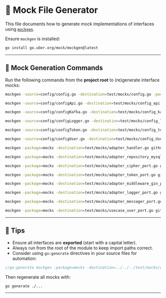 # 🧪 Mock File Generator

This file documents how to generate mock implementations of interfaces using [`mockgen`](https://github.com/golang/mock).

Ensure `mockgen` is installed:

```bash
go install go.uber.org/mock/mockgen@latest
```

---

## 🔄 Mock Generation Commands

Run the following commands from the **project root** to (re)generate interface mocks:

```bash
mockgen -source=config/config.go -destination=test/mocks/config.go -package=mocks  

mockgen -source=config/configApi.go -destination=test/mocks/config_api.go -package=mocks

mockgen -source=config/configKafka.go -destination=test/mocks/config_kafka.go -package=mocks

mockgen -source=config/configLogger.go -destination=test/mocks/config_logger.go -package=mocks

mockgen -source=config/configToken.go -destination=test/mocks/config_token.go -package=mocks

mockgen -source=config/configUser.go -destination=test/mocks/config_User.go -package=mocks

mockgen -package=mocks -destination=test/mocks/adapter_handler.go github.com/loganrk/user-vault/internal/core/port Handler

mockgen -package=mocks -destination=test/mocks/adapter_repository_mysql_port.go github.com/loganrk/user-vault/internal/core/port RepositoryMySQL

mockgen -package=mocks -destination=test/mocks/adapter_cipher_port.go github.com/loganrk/user-vault/internal/core/port Cipher

mockgen -package=mocks -destination=test/mocks/adapter_token_port.go github.com/loganrk/user-vault/internal/core/port Token

mockgen -package=mocks -destination=test/mocks/adapter_middleware_gin_port.go github.com/loganrk/user-vault/internal/core/port GinMiddleware

mockgen -package=mocks -destination=test/mocks/adapter_logger_port.go github.com/loganrk/user-vault/internal/core/port Logger

mockgen -package=mocks -destination=test/mocks/adapter_messager_port.go github.com/loganrk/user-vault/internal/core/port Messager

mockgen -package=mocks -destination=test/mocks/usecase_user_port.go github.com/loganrk/user-vault/internal/core/port UserSvr
```

---

## 📌 Tips

- Ensure all interfaces are **exported** (start with a capital letter).
- Always run from the root of the module to keep import paths correct.
- Consider using `go:generate` directives in your source files for automation:

```go
//go:generate mockgen -package=mocks -destination=../../../test/mocks/usecase_user_port.go github.com/loganrk/user-vault/internal/core/port UserSvr
```

Then regenerate all mocks with:

```bash
go generate ./...
```

---
